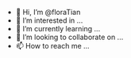 - 👋 Hi, I’m @floraTian
- 👀 I’m interested in ...
- 🌱 I’m currently learning ...
- 💞️ I’m looking to collaborate on ...
- 📫 How to reach me ...

<!---
floraTian/floraTian is a ✨ special ✨ repository because its `README.md` (this file) appears on your GitHub profile.
You can click the Preview link to take a look at your changes.
--->
